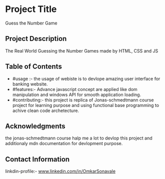 
# Project Title

Guess the Number Game 

## Project Description

The Real World Guessing the Number Games made by HTML, CSS and JS

## Table of Contents

- #usage :- the usage of webiste is to devlope amazing user interface for banking website.
- #features:- Advance javascript concept are applied like dom manipulation and windows API for smooth application loading.
- #contributing:- this project is replica of Jonas-schmedtmann course project for learning purpose and using functional base
  programming to achive clean code archetecture.

## Acknowledgments

the jonas-schmedtmann course halp me a lot to devlop this project and additionaly mdn documentation for devlopment purpose.

## Contact Information

linkdin-profile:- www.linkedin.com/in/OmkarSonavale
